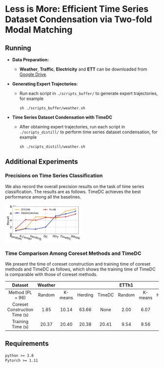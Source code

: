 # Less is More: Efficient Time Series Dataset Condensation via Two-fold Modal Matching

## Running
- **Data Preparation:**
  - **Weather**, **Traffic**, **Electricity** and **ETT** can be downloaded from [Google Drive](https://drive.google.com/drive/folders/1ZOYpTUa82_jCcxIdTmyr0LXQfvaM9vIy).

- **Generating Expert Trajectories:**
  - Run each script in ```./scripts_buffer/``` to generate expert trajectories, for example
    ```
    sh ./scripts_buffer/weather.sh
    ```

- **Time Series Dataset Condensation with TimeDC**
  - After obtaining expert trajectories, run each script in ```./scripts_distill/``` to perform time series dataset condensation, for example
    ```
    sh ./scipts_distill/weather.sh
    ```

## Additional Experiments

<!-- ### Effect of the Number of Expert Trajectories-->

### Precisions on Time Series Classification
We also record the overall precision results on the task of time series classification. The results are as follows. TimeDC achieves the best performance among all the baselines. 

<img src="precision.png" width="50%" height="50%">


### Time Comparison Among Coreset Methods and TimeDC
We present the time of coreset construction and training time of coreset methods and TimeDC as follows, which shows the training time of TimeDC is comparable with those of coreset methods.

|            Dataset            | Weather |         |         |        |  ETTh1 |         |         |        |
|:-----------------------------:|:-------:|:-------:|:-------:|:------:|:------:|:-------:|:-------:|:------:|
|        Method (PL = 96)       |  Random | K-means | Herding | TimeDC | Random | K-means | Herding | TimeDC |
| Coreset Construction Time (s) |   1.85  |  10.14  |  63.66  |  None  |  2.00  |   6.07  |  69.01  |  None  |
|       Training Time (s)       |  20.37  |  20.40  |  20.38  |  20.41 |  9.54  |   9.56  |   9.55  |  9.56  |

## Requirements
```
python >= 3.8
Pytorch >= 1.11
```
